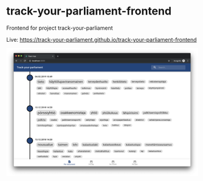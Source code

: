 # track-your-parliament-frontend

Frontend for project track-your-parliament

Live: https://track-your-parliament.github.io/track-your-parliament-frontend

![alt text](./docs/screenshot.png "Logo Title Text 1")
